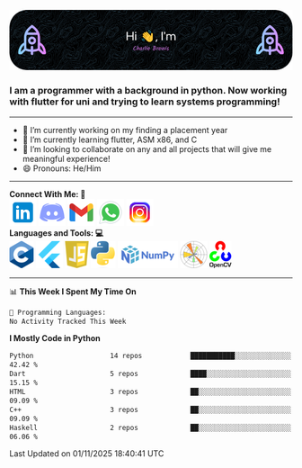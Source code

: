 ![Header Image](./github-header-image.png)

### I am a programmer with a background in python. Now working with flutter for uni and trying to learn systems programming!
___
- 🔭 I’m currently working on my finding a placement year 
- 🌱 I’m currently learning flutter, ASM x86, and C
- 👯 I’m looking to collaborate on any and all projects that will give me meaningful experience!
- 😄 Pronouns: He/Him
___
**Connect With Me:    🤝**  
[![Linkedin Icon](./social-media-icons/linkedin.png)](https://www.linkedin.com/in/charlie-brewis-067b5a29a/)
[![Discord Icon](./social-media-icons/discord.png)](https://discordapp.com/users/234345646319075328)
[![Gmail Icon](./social-media-icons/gmail.png)](mailto:charliebrewis12@gmail.com)
[![Whatsapp Icon](./social-media-icons/whatsapp.png)](https://wa.me/077388930480)
[![Instagram Icon](./social-media-icons/instagram.png)](https://www.instagram.com/_charlie_brewis?igsh=MTI2dGR2OHV2cXp1cQ%3D%3D&utm_source=qr)  
  **Languages and Tools:    💻**  
![c Icon](./languages-and-tools-icons/c.png)
![Flutter Icon](./languages-and-tools-icons/flutter.png)
![js Icon](./languages-and-tools-icons/js.png)
![Python Icon](./languages-and-tools-icons/python.png)
![Numpy Icon](./languages-and-tools-icons/numpy.png)
![Matplotlib Icon](./languages-and-tools-icons/matplotlib.png)
![Open CV Icon](./languages-and-tools-icons/opencv.png)
___
<!--START_SECTION:waka-->
📊 **This Week I Spent My Time On** 

```text
💬 Programming Languages: 
No Activity Tracked This Week
```

**I Mostly Code in Python** 

```text
Python                   14 repos            ███████████░░░░░░░░░░░░░░   42.42 % 
Dart                     5 repos             ████░░░░░░░░░░░░░░░░░░░░░   15.15 % 
HTML                     3 repos             ██░░░░░░░░░░░░░░░░░░░░░░░   09.09 % 
C++                      3 repos             ██░░░░░░░░░░░░░░░░░░░░░░░   09.09 % 
Haskell                  2 repos             ██░░░░░░░░░░░░░░░░░░░░░░░   06.06 % 
```




 Last Updated on 01/11/2025 18:40:41 UTC
<!--END_SECTION:waka-->

